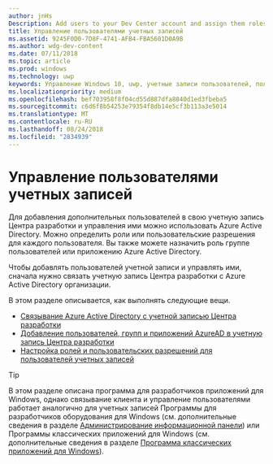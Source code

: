 ```yaml
---
author: jnHs
Description: Add users to your Dev Center account and assign them roles with specific permissions.
title: Управление пользователями учетных записей
ms.assetid: 9245F0D0-7D8F-4741-AFB4-FBA5601D0A9B
ms.author: wdg-dev-content
ms.date: 07/11/2018
ms.topic: article
ms.prod: windows
ms.technology: uwp
keywords: Управление Windows 10, uwp, учетные записи пользователей, пользователей, azure ad, нескольких пользователей, нескольким пользователям
ms.localizationpriority: medium
ms.openlocfilehash: bef703958f8f04cd55d887dfa8840d1ed3fbeba5
ms.sourcegitcommit: c6d6f8b54253e79354f8db14e5cf3b113a3e5014
ms.translationtype: MT
ms.contentlocale: ru-RU
ms.lasthandoff: 08/24/2018
ms.locfileid: "2834939"
---
```

# <a name="manage-account-users"></a>Управление пользователями учетных записей

Для добавления дополнительных пользователей в свою учетную запись Центра разработки и управления ими можно использовать Azure Active Directory. Можно определить роли или пользовательские разрешения для каждого пользователя. Вы также можете назначить роль группе пользователей или приложению Azure Active Directory.

Чтобы добавлять пользователей учетной записи и управлять ими, сначала нужно связать учетную запись Центра разработки с Azure Active Directory организации. 

В этом разделе описывается, как выполнять следующие вещи.

-   [Связывание Azure Active Directory с учетной записью Центра разработки](associate-azure-ad-with-dev-center.md)
-   [Добавление пользователей, групп и приложений AzureAD в учетную запись Центра разработки](add-users-groups-and-azure-ad-applications.md)
-   [Настройка ролей и пользовательских разрешений для пользователей учетных записей](set-custom-permissions-for-account-users.md)

> [!TIP]
> В этом разделе описана программа для разработчиков приложений для Windows, однако связывание клиента и управление пользователями работает аналогично для учетных записей Программы для разработчиков оборудования для Windows (см. дополнительные сведения в разделе [Администрирование информационной панели](https://docs.microsoft.com/windows-hardware/drivers/dashboard/dashboard-administration)) или Программы классических приложений для Windows (см. дополнительные сведения в разделе [Программа классических приложений для Windows](https://docs.microsoft.com/windows/desktop/appxpkg/windows-desktop-application-program#add-and-manage-account-users)).

